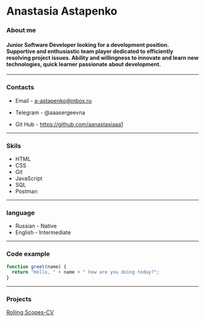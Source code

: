 # Anastasia Astapenko
### About me
#### Junior Software Developer looking for a development position. Supportive and enthusiastic team player dedicated to efficiently resolving project issues. Ability and willingness to innovate and learn new technologies, quick learner passionate about development.
---
### Contacts 
* Email - a-astapenko@inbox.ru

* Telegram - @aaasergeevna

* Git Hub - https://github.com/aanastasiaaa1
---
### Skils
* HTML
* CSS
* Git
* JavaScript
* SQL
* Postman
---
### language
* Russian - Native
* English - Intermediate
---
### Code example
```javascript
function greet(name) {
  return "Hello, " + name + " how are you doing today?";
}

```
---
### Projects
[Rolling Scopes-CV](https://github.com/aanastasiaaa1/rsschool-cv/blob/gh-pages/cv.md )